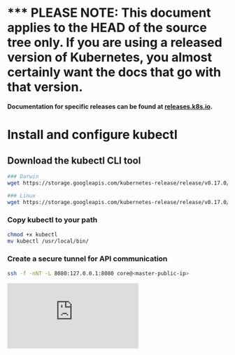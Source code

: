 <!-- BEGIN MUNGE: UNVERSIONED_WARNING -->

<!-- BEGIN STRIP_FOR_RELEASE -->

<h1>*** PLEASE NOTE: This document applies to the HEAD of the source
tree only. If you are using a released version of Kubernetes, you almost
certainly want the docs that go with that version.</h1>

<strong>Documentation for specific releases can be found at
[releases.k8s.io](http://releases.k8s.io).</strong>

<!-- END STRIP_FOR_RELEASE -->

<!-- END MUNGE: UNVERSIONED_WARNING -->
# Install and configure kubectl

## Download the kubectl CLI tool
```bash
### Darwin
wget https://storage.googleapis.com/kubernetes-release/release/v0.17.0/bin/darwin/amd64/kubectl

### Linux
wget https://storage.googleapis.com/kubernetes-release/release/v0.17.0/bin/linux/amd64/kubectl
```

### Copy kubectl to your path
```bash
chmod +x kubectl
mv kubectl /usr/local/bin/
```

### Create a secure tunnel for API communication
```bash
ssh -f -nNT -L 8080:127.0.0.1:8080 core@<master-public-ip>
```


<!-- BEGIN MUNGE: GENERATED_ANALYTICS -->
[![Analytics](https://kubernetes-site.appspot.com/UA-36037335-10/GitHub/docs/getting-started-guides/aws/kubectl.md?pixel)]()
<!-- END MUNGE: GENERATED_ANALYTICS -->
